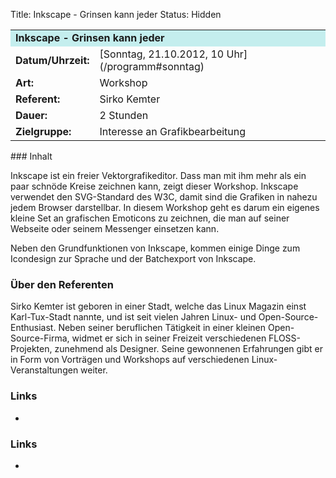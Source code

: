 Title: Inkscape - Grinsen kann jeder
Status: Hidden

<table border="0" cellpadding="3" cellspacing="0" width="100%">
<tr>
<td colspan="3" style="font-weight: bold; background-color: #c4eeee;">
Inkscape - Grinsen kann jeder

</td>
</tr>
<tr>
<td style="font-weight: bold;">
Datum/Uhrzeit:

</td>
<td>
[Sonntag, 21.10.2012, 10 Uhr](/programm#sonntag)

</td>
</tr>
<tr>
<td style="font-weight: bold;">
Art:

</td>
<td>
Workshop

</td>
</tr>
<tr>
<td style="font-weight: bold;">
Referent:

</td>
<td>
Sirko Kemter

</td>
</tr>
<tr>
<td style="font-weight: bold;">
Dauer:

</td>
<td>
2 Stunden

</td>
</tr>
<tr>
<td style="font-weight: bold;">
Zielgruppe:

</td>
<td>
Interesse an Grafikbearbeitung

</td>
</tr>
</table>
### Inhalt

Inkscape ist ein freier Vektorgrafikeditor. Dass man mit ihm mehr als
ein paar schnöde Kreise zeichnen kann, zeigt dieser Workshop. Inkscape
verwendet den SVG-Standard des W3C, damit sind die Grafiken in nahezu
jedem Browser darstellbar. In diesem Workshop geht es darum ein eigenes
kleine Set an grafischen Emoticons zu zeichnen, die man auf seiner
Webseite oder seinem Messenger einsetzen kann.

Neben den Grundfunktionen von Inkscape, kommen einige Dinge zum
Icondesign zur Sprache und der Batchexport von Inkscape.

### Über den Referenten

Sirko Kemter ist geboren in einer Stadt, welche das Linux Magazin einst
Karl-Tux-Stadt nannte, und ist seit vielen Jahren Linux- und
Open-Source-Enthusiast. Neben seiner beruflichen Tätigkeit in einer
kleinen Open-Source-Firma, widmet er sich in seiner Freizeit
verschiedenen FLOSS-Projekten, zunehmend als Designer. Seine gewonnenen
Erfahrungen gibt er in Form von Vorträgen und Workshops auf
verschiedenen Linux-Veranstaltungen weiter.

### Links

-   

### Links

-   

